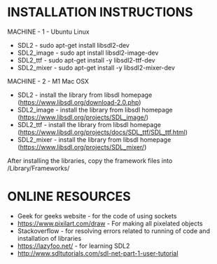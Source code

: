 # INSTALLATION INSTRUCTIONS

MACHINE - 1 - Ubuntu Linux
- SDL2 - sudo apt-get install libsdl2-dev
- SDL2_image - sudo apt install libsdl2-image-dev
- SDL2_ttf - sudo apt-get install -y libsdl2-ttf-dev 
- SDL2_mixer - sudo apt-get install -y libsdl2-mixer-dev

MACHINE - 2 - M1 Mac OSX
- SDL2 - install the library from libsdl homepage (https://www.libsdl.org/download-2.0.php)
- SDL2_image - install the library from libsdl homepage (https://www.libsdl.org/projects/SDL_image/)
- SDL2_ttf - install the library from libsdl homepage (https://www.libsdl.org/projects/docs/SDL_ttf/SDL_ttf.html)
- SDL2_mixer - install the library from libsdl homepage (https://www.libsdl.org/projects/SDL_mixer/)

After installing the libraries, copy the framework files into /Library/Frameworks/ 










# ONLINE RESOURCES

 - Geek for geeks website - for the code of using sockets
 - https://www.pixilart.com/draw - For making all pixelated objects
 - Stackoverflow - for resolving errors related to running of code and installation of libraries
 - https://lazyfoo.net/ - for learning SDL2
 - http://www.sdltutorials.com/sdl-net-part-1-user-tutorial


